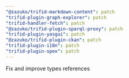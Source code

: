 ```yaml
---
"@zazuko/trifid-markdown-content": patch
"trifid-plugin-graph-explorer": patch
"trifid-handler-fetch": patch
"@zazuko/trifid-plugin-sparql-proxy": patch
"trifid-plugin-yasgui": patch
"@zazuko/trifid-plugin-ckan": patch
"trifid-plugin-i18n": patch
"trifid-plugin-spex": patch
---
```


Fix and improve types references
